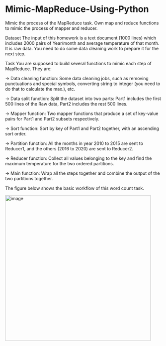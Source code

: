 # Mimic-MapReduce-Using-Python
Mimic the process of the MapReduce task. Own map and reduce functions to mimic the process of mapper and reducer.


Dataset
The input of this homework is a text document (1000 lines) which includes 2000 pairs of Year/month and average temperature of that month. It is raw data. You need to do some data cleaning work to prepare it for the next step.

Task
You are supposed to build several functions to mimic each step of MapReduce. They are:

-> Data cleaning function:	Some data cleaning jobs, such as removing punctuations and special symbols, converting string to integer (you need to do that to calculate the max.), etc.

-> Data split function:	Split the dataset into two parts: Part1 includes the first 500 lines of the Raw data, Part2 includes the rest 500 lines.	

-> Mapper function: Two mapper functions that produce a set of key-value pairs for Part1 and Part2 subsets respectively. 	

-> Sort function: Sort by key of Part1 and Part2 together, with an ascending sort order.

-> Partition function:	All the months in year 2010 to 2015 are sent to Reducer1, and the others (2016 to 2020) are sent to Reducer2.	

-> Reducer function: Collect all values belonging to the key and find the maximum temperature for the two ordered partitions.	

-> Main function:	Wrap all the steps together and combine the output of the two partitions together.	

The figure below shows the basic workflow of this word count task.

<img width="468" alt="image" src="https://user-images.githubusercontent.com/89628033/154361988-9c71ce0a-ef25-48b4-8d6a-126ec41f5185.png">

